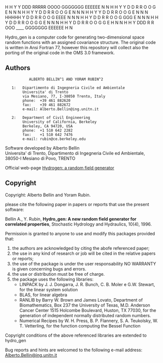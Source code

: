   H   H Y        Y DDD     RRRRR      OOOO      GGGGGGG  EEEEEE N         N
  H   H  Y      Y  D  D    R    R    O    O     G        E      N N       N
  H   H   Y    Y   D   D   R     R  O      O    G        E      N  N      N
  H   H    Y  Y    D    D  R     R  O      O    G        E      N   N     N
  HHHHH     Y      D    D  R    R   O      O    G        EEEE   N    N    N
  H   H     Y      D    D  R  R     O      O    G   GGG  E      N     N   N
  H   H     Y      D   D   R   R    O      O    G     G  E      N      N  N
  H   H     Y      D  D    R    R    O    O     G     G  E      H       N N
  H   H     Y      DDD     R     R    OOO  ____ GGGGGGG  EEEEEE H         N


Hydro_gen is a computer code for generating two-dimensional space random functions with an assigned covariance structure. The original code is written in Ansi Fortran 77, however this repository will collect also the porting of the original code in the OMS 3.0 framework.

## Authors

               ALBERTO BELLIN^1 AND YORAM RUBIN^2

       1:   Dipartimento di Ingegneria Civile ed Ambientale
            Universita' di Trento
            via Mesiano, 77, I-38050 Trento, Italy
            phone:  +39 461 882620
            fax:    +39 461 882672
            e-mail: Alberto.Bellin@ing.unitn.it

       2:   Department of Civil Engineering
            University of California, Berkeley
            Berkeley, CA 94720, USA
            phone:  +1 510 642 2282
            fax:    +1 510 642 7476
            e-mail: rubin@ce.berkeley.edu


Software developed by Alberto Bellin  
Universita' di Trento,
Dipartimento di Ingegneria Civile ed Ambientale,
38050-I Mesiano di Povo, TRENTO

Official web-page [Hydrogen: a random field generator](http://www.ing.unitn.it/~bellin/frames/hydrogen.php)

## Copyright

Copyright: Alberto Bellin and Yoram Rubin.

please cite the following paper in papers or reports that use the present software:

Bellin A., Y. Rubin, **Hydro_gen: A new random field generator for correlated properties**, Stochastic Hydrology and Hydraulics, 10(4), 1996.



Permission is  granted to anyone to use and modify this packages provided that:
1. the authors are acknowledged by citing the abofe referenced paper;
2. the use in any kind of research or job will be cited in the relative papers or reports;
3. the use of the package is under the user responsability NO WARRANTY is given concerning bugs and errors.
4. the use or distribution must be free of charge.                 
5. the package uses the following libraries:
    * LINPACK by J. J. Dongarra, J. R. Bunch, C. B. Moler 
      e G.W. Stewart, for the linear system solution
    * BLAS, for linear algebra
    * RANLIB by Barry W. Brown and James Lovato,
      Department of Biomathematics, Box 237
      the University of Texas, M.D. Anderson Cancer Center
      1515 Holcombe Boulevard, Huston, TX 77030, for the generation
      of independent normally distributed random numbers.
    * Numerical Recipes by W. H. Press, B. P. Flannery, S. A.
      Teukolsky, W. T. Vetterling, for the function computing
      the Bessel Function

Copyright conditions of the above referenced libraries are extended to hydro_gen  

Bug reports and hints are welcomed to the following e-mail address:
Alberto.Bellin@ing.unitn.it